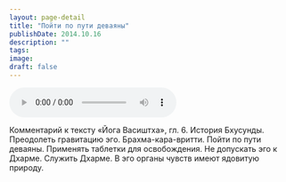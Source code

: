 ```yaml
---
layout: page-detail
title: "Пойти по пути деваяны"
publishDate: 2014.10.16
description: ""
tags:
image:
draft: false
---
```


<audio title="2014.10.16 - Пойти по пути деваяны.mp3" src="/upload/iblock/323/323f1f61700c22e5c710f5561e09b2b2.mp3" controls=""></audio>

 Комментарий к тексту «Йога Васиштха», гл. 6\. История Бхусунды. Преодолеть гравитацию эго. Брахма-кара-вритти. Пойти по пути деваяны. Применять таблетки для освобождения. Не допускать эго к Дхарме. Служить Дхарме. В эго органы чувств имеют ядовитую природу. 

  
